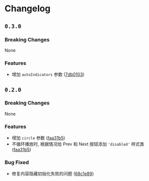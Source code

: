 # Changelog

## `0.3.0`

### Breaking Changes

None

### Features

* 增加 `autoIndicators` 参数 ([7db0103](https://github.com/athm-fe/slide/commit/7db0103581cd830365248de894132f1586476468))

## `0.2.0`

### Breaking Changes

None

### Features

* 增加 `circle` 参数 ([faa31b5](https://github.com/athm-fe/slide/commit/faa31b595f48dd480b5fde709ae81923fae8933a))
* 不循环播放时, 根据情况给 Prev 和 Next 按钮添加 `'disabled'` 样式类 ([faa31b5](https://github.com/athm-fe/slide/commit/faa31b595f48dd480b5fde709ae81923fae8933a))

### Bug Fixed

* 修复内容隐藏初始化失败的问题 ([68c1e89](https://github.com/athm-fe/slide/commit/68c1e89521751716054da6e2a196d7151b4d113a))